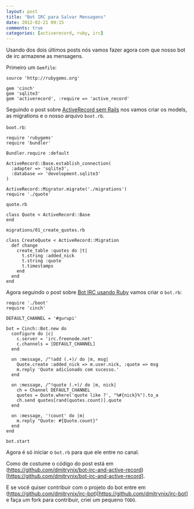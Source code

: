 ```yaml
---
layout: post
title: "Bot IRC para Salvar Mensagens"
date: 2012-02-21 09:15
comments: true
categories: [activerecord, ruby, irc]
---
```


Usando dos dois últimos posts nós vamos fazer agora com que nosso bot de
irc armazene as mensagens.

Primeiro um ``Gemfile``:

    source 'http://rubygems.org'

    gem 'cinch'
    gem 'sqlite3'
    gem 'activerecord', :require => 'active_record'

Seguindo o post sobre [ActiveRecord sem Rails](/activerecord-sem-rails) nos
vamos criar os models, as migrations e o nosso arquivo ``boot.rb``.

``boot.rb``:

    require 'rubygems'
    require 'bundler'

    Bundler.require :default

    ActiveRecord::Base.establish_connection(
      :adapter => 'sqlite3',
      :database => 'development.sqlite3'
    )

    ActiveRecord::Migrator.migrate('./migrations')
    require './quote'

``quote.rb``

    class Quote < ActiveRecord::Base
    end

``migrations/01_create_quotes.rb``

    class CreateQuote < ActiveRecord::Migration
      def change
        create_table :quotes do |t|
          t.string :added_nick
          t.string :quote
          t.timestamps
        end
      end
    end

Agora seguindo o post sobre [Bot IRC usando Ruby](/bot-irc-usando-ruby)
vamos criar o ``bot.rb``:

    require './boot'
    require 'cinch'

    DEFAULT_CHANNEL = '#gurupi'

    bot = Cinch::Bot.new do
      configure do |c|
        c.server = 'irc.freenode.net'
        c.channels = [DEFAULT_CHANNEL]
      end

      on :message, /^!add (.+)/ do |m, msg|
        Quote.create :added_nick => m.user.nick, :quote => msg
        m.reply 'Quote adicionado com sucesso.'
      end

      on :message, /^!quote (.+)/ do |m, nick|
        ch = Channel DEFAULT_CHANNEL
        quotes = Quote.where('quote like ?', "%#{nick}%").to_a
        ch.send quotes[rand(quotes.count)].quote
      end

      on :message, '!count' do |m|
        m.reply "Quote: #{Quote.count}"
      end
    end

    bot.start

Agora é só iniciar o ``bot.rb`` para que ele entre no canal.

Como de costume o código do post está em
(https://github.com/dmitrynix/bot-irc-and-active-record)[https://github.com/dmitrynix/bot-irc-and-active-record].

E se você quiser contribuir com o projeto do bot entre em
(https://github.com/dmitrynix/irc-bot)[https://github.com/dmitrynix/irc-bot]
e faça um fork para contribuir, criei um pequeno ``TODO``.
